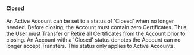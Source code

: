 #### Closed

An Active Account can be set to a status of &#39;Closed&#39; when no longer needed. Before closing, the Account must contain zero Certificates. Thus, the User must Transfer or Retire all Certificates from the Account prior to closing. An Account with a &#39;Closed&#39; status denotes the Account can no longer accept Transfers. This status only applies to Active Accounts.
